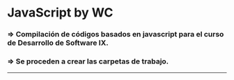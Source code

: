 # JavaScript by WC
### => Compilación de códigos basados en javascript para el curso de Desarrollo de Software IX.
### => Se proceden a crear las carpetas de trabajo.
*************************************************************************************************************************

